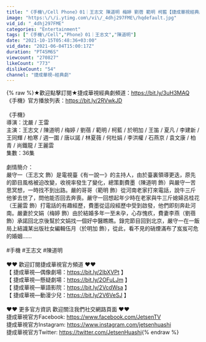 ```yaml
---
title: "《手機\/Cell Phone》01｜王志文 陳道明 梅婷 劉蓓 範明 柯藍【捷成華視經典劇】"
image: "https:\/\/i.ytimg.com\/vi\/_4dhj297FME\/hqdefault.jpg"
vid_id: "_4dhj297FME"
categories: "Entertainment"
tags: ["《手機\/Cell","Phone》01｜王志文","陳道明"]
date: "2021-10-15T05:48:36+03:00"
vid_date: "2021-06-04T15:00:17Z"
duration: "PT45M6S"
viewcount: "270827"
likeCount: "773"
dislikeCount: "54"
channel: "捷成華視—經典劇"
---
```

{% raw %}★歡迎點擊訂閱★捷成華視經典劇頻道：<a rel="nofollow" target="blank" href="https://bit.ly/3uH3MAQ">https://bit.ly/3uH3MAQ</a><br />《手機》官方播放列表：<a rel="nofollow" target="blank" href="https://bit.ly/2RVwkJD">https://bit.ly/2RVwkJD</a>  <br /><br />《手機》<br />導演：沈嚴 / 王雷<br />主演：王志文 / 陳道明 / 梅婷 / 劉蓓 / 範明 / 柯藍 / 於明加 / 王笛 / 夏凡 / 李建新 / 王同輝 / 柏寒 / 週一圍 / 唐以諾 / 林夏薇 / 何杜娟 / 李洪權 / 石燕京 / 袁文康 / 柏青 / 尚鐵龍 / 王麗雲<br />集數：36集<br /><br />劇情簡介： <br />嚴守一（王志文 飾）是電視臺《有一說一》的主持人，由於臺裏領導更迭，原先的節目風格被迫改變，收視率發生了變化，總策劃費墨（陳道明 飾）與嚴守一苦思冥想，一時找不到出路。嚴的哥哥（範明 飾）從河南老家打來電話，說牛三斤他爹去世了，問他能否回去奔喪。嚴守一回想起年少時在老家與牛三斤媳婦呂桂花（王麗雲 飾）打電話的有趣經歷，費墨從這段經歷中受到啟發，他們即刻奔赴河南。嚴妻於文娟（梅婷 飾）由於結婚多年一至未孕，心存愧疚，費妻李燕（劉蓓 飾）承諾回北京後幫於文娟找一個好中醫瞧瞧。錄完節目回到北京，嚴守一在一飯局上結識某出版社女編輯伍月（於明加 飾），從此，看不見的硝煙滿布了岌岌可危的婚姻……<br /><br />#手機 #王志文 #陳道明<br /><br />♥♥ 歡迎訂閱捷成華視官方頻道 ♥♥<br />【 捷成華視—偶像劇場：<a rel="nofollow" target="blank" href="https://bit.ly/2IbXVPt">https://bit.ly/2IbXVPt</a> 】<br />【 捷成華視—懸疑劇場：<a rel="nofollow" target="blank" href="https://bit.ly/2OFuLJm">https://bit.ly/2OFuLJm</a> 】<br />【 捷成華視—華語影院：<a rel="nofollow" target="blank" href="https://bit.ly/2VcdWsa">https://bit.ly/2VcdWsa</a> 】<br />【 捷成華視—動漫少兒：<a rel="nofollow" target="blank" href="https://bit.ly/2V6VeSJ">https://bit.ly/2V6VeSJ</a> 】<br /><br />♥♥ 更多官方資訊 歡迎關注我們社交網路頁面 ♥♥<br />捷成華視官方Facebook: <a rel="nofollow" target="blank" href="https://www.facebook.com/JetsenTV">https://www.facebook.com/JetsenTV</a>  <br />捷成華視官方Instagram: <a rel="nofollow" target="blank" href="https://www.instagram.com/jetsenhuashi">https://www.instagram.com/jetsenhuashi</a>  <br />捷成華視官方Twitter: <a rel="nofollow" target="blank" href="https://twitter.com/JetsenHuashi">https://twitter.com/JetsenHuashi</a>{% endraw %}
